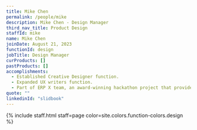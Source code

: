 ```yaml
---
title: Mike Chen
permalink: /people/mike
description: Mike Chen - Design Manager
third_nav_title: Product Design
staffId: mike
name: Mike Chen
joinDate: August 21, 2023
functionId: design
jobTitle: Design Manager
curProducts: []
pastProducts: []
accomplishments:
  - Established Creative Designer function.
  - Expanded UX writers function.
  - Part of ERP X team, an award-winning hackathon project that provides an alternative solution to ERP.
quote: ""
linkedinId: "slidbook"
---
```


{% include staff.html staff=page color=site.colors.function-colors.design %}
